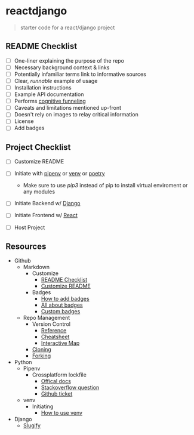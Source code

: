 reactdjango
==================
> starter code for a react/django project



README Checklist
---
- [ ] One-liner explaining the purpose of the repo
- [ ] Necessary background context & links
- [ ] Potentially infamiliar terms link to informative sources
- [ ] Clear, *runnable* example of usage
- [ ] Installation instructions
- [ ] Example API documentation
- [ ] Performs [cognitive funneling](https://github.com/noffle/art-of-readme#cognitive-funneling)
- [ ] Caveats and limitations mentioned up-front
- [ ] Doesn't rely on images to relay critical information
- [ ] License
- [ ] Add badges

Project Checklist
---
- [ ] Customize README
- [ ] Initiate with [pipenv](https://pypi.org/project/pipenv/) or [venv](https://docs.python.org/3/library/venv.html) or [poetry](https://python-poetry.org/)
  - Make sure to use *pip3* instead of pip to install virtual enviroment or any modules
- [ ] Initiate Backend w/ [Django](https://docs.djangoproject.com/en/3.1/intro/tutorial01/)
- [ ] Initiate Frontend w/ [React](https://reactjs.org/docs/create-a-new-react-app.html)
- [ ] Host Project



Resources
---
- Github
  - Markdown
    - Customize
      - [README Checklist](https://github.com/noffle/art-of-readme)
      - [Customize README](https://sourceforge.net/p/thinwhiteline/wiki/markdown_syntax/)
    - Badges
      - [How to add badges](https://www.codeblocq.com/2016/04/Add-a-build-passing-badge-to-your-github-repository/)
      - [All about badges](https://medium.com/better-programming/add-badges-to-a-github-repository-716d2988dc6a)
      - [Custom badges](https://shields.io/)
  - Repo Management
    - Version Control
      - [Reference](https://git-scm.com/docs)
      - [Cheatsheet](https://training.github.com/)
      - [Interactive Map](https://ndpsoftware.com/git-cheatsheet.html#loc=;)
    - [Cloning](https://git-scm.com/docs/git-clone)
    - [Forking](https://docs.github.com/en/github/getting-started-with-github/fork-a-repo) 
 - Python
    - Pipenv
      - Crossplatform lockfile
        - [Offical docs](https://pipenv.pypa.io/en/latest/advanced/)    
        - [Stackoverflow question](https://stackoverflow.com/questions/57315096/pipenv-dependencies-of-platform-specific-packages-are-installed-unconditionally)
        - [Github ticket](https://github.com/pypa/pipenv/issues/1575)
    - venv
      - Initiating
        - [How to use venv](https://sourabhbajaj.com/mac-setup/Python/virtualenv.html)
- Django
  - [Slugify](https://docs.djangoproject.com/en/3.1/ref/utils/#module-django.utils.text)

